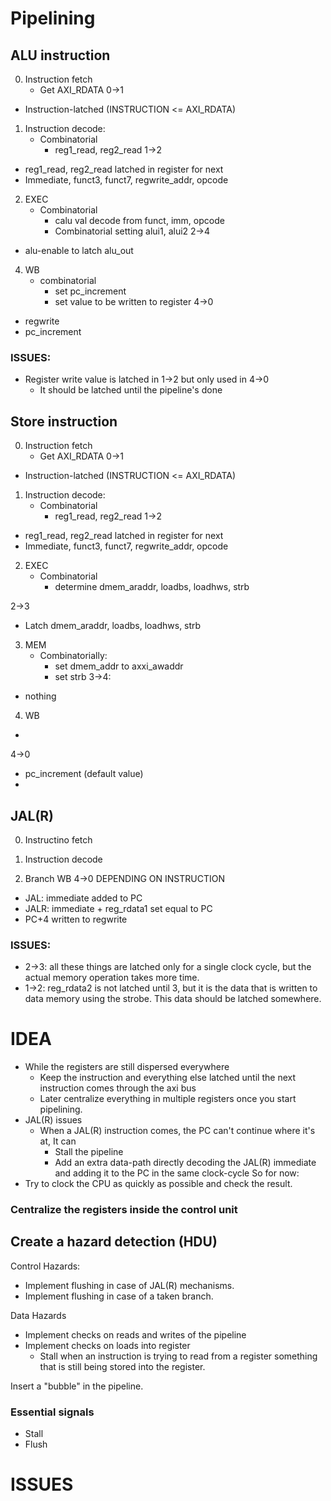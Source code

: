 # Pipelining
## ALU instruction
0. Instruction fetch
	- Get AXI_RDATA
0->1
- Instruction-latched (INSTRUCTION <= AXI_RDATA)

1. Instruction decode:
	- Combinatorial
		- reg1_read, reg2_read
1->2
- reg1_read, reg2_read latched in register for next
- Immediate, funct3, funct7, regwrite_addr, opcode
	
2. EXEC
	- Combinatorial 
		- calu val decode from funct, imm, opcode
		- Combinatorial setting alui1, alui2
2->4
- alu-enable to latch alu_out

4. WB
	- combinatorial
		- set pc_increment
		- set value to be written to register
4->0
- regwrite
- pc_increment

### ISSUES:
- Register write value is latched in 1->2 but only used in 4->0
	- It should be latched until the pipeline's done

## Store instruction
0. Instruction fetch
	- Get AXI_RDATA
0->1
- Instruction-latched (INSTRUCTION <= AXI_RDATA)

1. Instruction decode:
	- Combinatorial
		- reg1_read, reg2_read
1->2
- reg1_read, reg2_read latched in register for next
- Immediate, funct3, funct7, regwrite_addr, opcode

2. EXEC
	- Combinatorial
		- determine dmem_araddr, loadbs, loadhws, strb

2->3 
- Latch dmem_araddr, loadbs, loadhws, strb

3. MEM
	- Combinatorially: 
		- set dmem_addr to axxi_awaddr
		- set strb
3->4:
- nothing

4. WB
- 

4->0
- pc_increment (default value)
- 

## JAL(R)
0. Instructino fetch

1. Instruction decode

4. Branch WB
4->0
DEPENDING ON INSTRUCTION
- JAL: immediate added to PC
- JALR: immediate + reg_rdata1 set equal to PC
- PC+4 written to regwrite 

### ISSUES:
- 2->3: all these things are latched only for a single clock cycle, but the actual memory operation takes more time.
- 1->2: reg_rdata2 is not latched until 3, but it is the data that is written to data memory using the strobe. This data should be latched somewhere.


# IDEA
- While the registers are still dispersed everywhere
	- Keep the instruction and everything else latched until the next instruction comes through the axi bus
	- Later centralize everything in multiple registers once you start pipelining.
- JAL(R) issues
	- When a JAL(R) instruction comes, the PC can't continue where it's at, It can
		- Stall the pipeline
		- Add an extra data-path directly decoding the JAL(R) immediate and adding it to the PC in the same clock-cycle
So for now:
- Try to clock the CPU as quickly as possible and check the result.
### Centralize the registers inside the control unit 

## Create a hazard detection (HDU)
Control Hazards:
- Implement flushing in case of JAL(R) mechanisms.
- Implement flushing in case of a taken branch.

Data Hazards
- Implement checks on reads and writes of the pipeline
- Implement checks on loads into register
	- Stall when an instruction is trying to read from a register something that is still being stored into the register.

Insert a "bubble" in the pipeline.

### Essential signals
- Stall
- Flush


# ISSUES